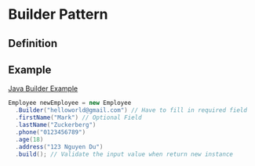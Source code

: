 # Builder Pattern

## Definition

## Example
[Java Builder Example](https://github.com/kieronqtran/AllDesignPatterns/blob/master/src/main/java/practice/builder/BuilderExample.java#L7)

```Java
Employee newEmployee = new Employee
  .Builder("helloworld@gmail.com") // Have to fill in required field
  .firstName("Mark") // Optional Field
  .lastName("Zuckerberg")
  .phone("0123456789")
  .age(18)
  .address("123 Nguyen Du")
  .build(); // Validate the input value when return new instance
```
